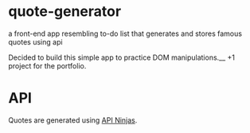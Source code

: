 # quote-generator
a front-end app resembling to-do list that generates and stores famous quotes using api 

Decided to build this simple app to practice DOM manipulations.__
+1 project for the portfolio.

# API

Quotes are generated using [API Ninjas](https://api-ninjas.com/).
